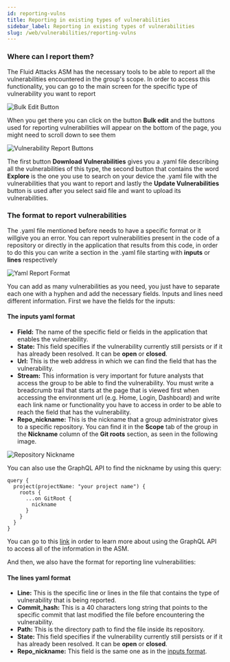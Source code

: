 ```yaml
---
id: reporting-vulns
title: Reporting in existing types of vulnerabilities
sidebar_label: Reporting in existing types of vulnerabilities
slug: /web/vulnerabilities/reporting-vulns
---
```


### Where can I report them?

The Fluid Attacks ASM has the necessary tools to be able to report all the
vulnerabilities encountered in the group's scope. In order to access this
functionality, you can go to the main screen for the specific type of vulnerability
you want to report

![Bulk Edit Button](/img/web/vulnerabilities/reporting-vulns/bulkedit_highlight.png)

When you get there you can click on the button **Bulk edit** and the buttons used for
reporting vulnerabilities will appear on the bottom of the page, you might need to
scroll down to see them

![Vulnerability Report Buttons](/img/web/vulnerabilities/reporting-vulns/reportbuttons_highlight.png)

The first button **Download Vulnerabilities** gives you a .yaml file describing all
the vulnerabilities of this type, the second button that contains the word **Explore**
is the one you use to search on your device the .yaml file with the vulnerabilities
that you want to report and lastly the **Update Vulnerabilities** button is used
after you select said file and want to upload its vulnerabilities.

### The format to report vulnerabilities

The .yaml file mentioned before needs to have a specific format or it willgive you
an error. You can report vulnerabilities present in the code of a repository or
directly in the application that results from this code, in order to do this you
can write a section in the .yaml file starting with **inputs** or **lines**
respectively

![Yaml Report Format](/img/web/vulnerabilities/reporting-vulns/yaml_report_format.png)

You can add as many vulnerabilities as you need, you just have to separate each one
with a hyphen and add the necessary fields. Inputs and lines need different
information. First we have the fields for the inputs:

#### The inputs yaml format

- **Field:** The name of the specific field or fields in the application that
enables the vulnerability.
- **State:** This field specifies if the vulnerability currently still persists
or if it has already been resolved. It can be **open** or **closed**.
- **Url:** This is the web address in which we can find the field that has the
vulnerability.
- **Stream:** This information is very important for future analysts that access
the group to be able to find the vulnerability. You must write a breadcrumb trail
that starts at the page that is viewed first when accessing the environment url
(e.g. Home, Login, Dashboard) and write each link name or functionality you have
to access in order to be able to reach the field that has the vulnerability.
- **Repo_nickname:** This is the nickname that a group administrator gives to
a specific repository. You can find it in the **Scope** tab of the group
in the **Nickname** column of the **Git roots** section, as seen in the
following image.

![Repository Nickname](/img/web/vulnerabilities/reporting-vulns/reponickname_highlight.png)

You can also use the GraphQL API to find the nickname by using this query:

```
query {
  project(projectName: "your project name") {
    roots {
      ...on GitRoot {
        nickname
      }
    }
  }
}
```
You can go to this [link](/api) in order to learn more about using the GraphQL API
to access all of the information in the ASM.

And then, we also have the format for reporting line vulnerabilities:

#### The lines yaml format

- **Line:** This is the specific line or lines in the file that contains the type
of vulnerability that is being reported.
- **Commit_hash:** This is a 40 characters long string that points to the specific
commit that last modified the file before encountering the vulnerability.
- **Path:** This is the directory path to find the file inside its repository.
- **State:** This field specifies if the vulnerability currently still persists
or if it has already been resolved. It can be **open** or **closed**.
- **Repo_nickname:** This field is the same one as in the
[inputs format](/web/vulnerabilities/reporting-vulns#the-inputs-yaml-format).
